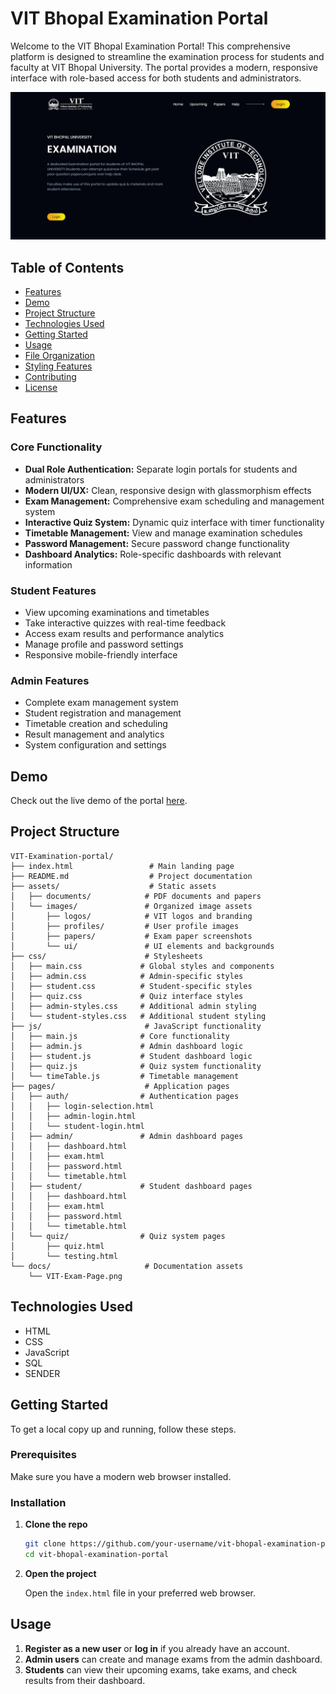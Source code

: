 
# VIT Bhopal Examination Portal

Welcome to the VIT Bhopal Examination Portal! This comprehensive platform is designed to streamline the examination process for students and faculty at VIT Bhopal University. The portal provides a modern, responsive interface with role-based access for both students and administrators.

![VIT Bhopal Examination Portal](https://github.com/akhilthirunalveli/VIT-Examination-portal/blob/main/docs/VIT-Exam-Page.png)

## Table of Contents

- [Features](#features)
- [Demo](#demo)
- [Project Structure](#project-structure)
- [Technologies Used](#technologies-used)
- [Getting Started](#getting-started)
- [Usage](#usage)
- [File Organization](#file-organization)
- [Styling Features](#styling-features)
- [Contributing](#contributing)
- [License](#license)

## Features

### Core Functionality
- **Dual Role Authentication:** Separate login portals for students and administrators
- **Modern UI/UX:** Clean, responsive design with glassmorphism effects
- **Exam Management:** Comprehensive exam scheduling and management system
- **Interactive Quiz System:** Dynamic quiz interface with timer functionality
- **Timetable Management:** View and manage examination schedules
- **Password Management:** Secure password change functionality
- **Dashboard Analytics:** Role-specific dashboards with relevant information

### Student Features
- View upcoming examinations and timetables
- Take interactive quizzes with real-time feedback
- Access exam results and performance analytics
- Manage profile and password settings
- Responsive mobile-friendly interface

### Admin Features
- Complete exam management system
- Student registration and management
- Timetable creation and scheduling
- Result management and analytics
- System configuration and settings

## Demo

Check out the live demo of the portal [here](https://examination-portal-nine.vercel.app/).

## Project Structure

```
VIT-Examination-portal/
├── index.html                 # Main landing page
├── README.md                  # Project documentation
├── assets/                    # Static assets
│   ├── documents/            # PDF documents and papers
│   └── images/               # Organized image assets
│       ├── logos/            # VIT logos and branding
│       ├── profiles/         # User profile images
│       ├── papers/           # Exam paper screenshots
│       └── ui/               # UI elements and backgrounds
├── css/                      # Stylesheets
│   ├── main.css             # Global styles and components
│   ├── admin.css            # Admin-specific styles
│   ├── student.css          # Student-specific styles
│   ├── quiz.css             # Quiz interface styles
│   ├── admin-styles.css     # Additional admin styling
│   └── student-styles.css   # Additional student styling
├── js/                       # JavaScript functionality
│   ├── main.js              # Core functionality
│   ├── admin.js             # Admin dashboard logic
│   ├── student.js           # Student dashboard logic
│   ├── quiz.js              # Quiz system functionality
│   └── timeTable.js         # Timetable management
├── pages/                    # Application pages
│   ├── auth/                # Authentication pages
│   │   ├── login-selection.html
│   │   ├── admin-login.html
│   │   └── student-login.html
│   ├── admin/               # Admin dashboard pages
│   │   ├── dashboard.html
│   │   ├── exam.html
│   │   ├── password.html
│   │   └── timetable.html
│   ├── student/             # Student dashboard pages
│   │   ├── dashboard.html
│   │   ├── exam.html
│   │   ├── password.html
│   │   └── timetable.html
│   └── quiz/                # Quiz system pages
│       ├── quiz.html
│       └── testing.html
└── docs/                     # Documentation assets
    └── VIT-Exam-Page.png
```

## Technologies Used

- HTML
- CSS
- JavaScript
- SQL
- SENDER

## Getting Started

To get a local copy up and running, follow these steps.

### Prerequisites

Make sure you have a modern web browser installed.

### Installation

1. **Clone the repo**

   ```sh
   git clone https://github.com/your-username/vit-bhopal-examination-portal.git
   cd vit-bhopal-examination-portal
   ```

2. **Open the project**

   Open the `index.html` file in your preferred web browser.


## Usage

1. **Register as a new user** or **log in** if you already have an account.
2. **Admin users** can create and manage exams from the admin dashboard.
3. **Students** can view their upcoming exams, take exams, and check results from their dashboard.

